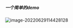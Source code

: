 ##### 一个简单的demo

![image-20220629114428128](https://lauro-simple-store.oss-cn-zhangjiakou.aliyuncs.com/image-20220629114428128.png)

